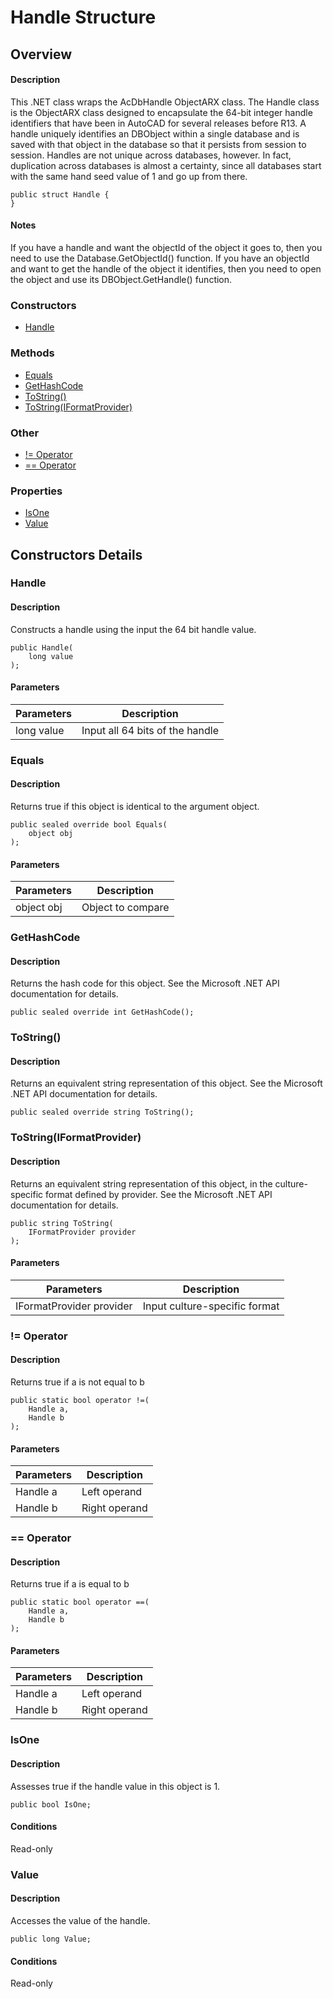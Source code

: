 # Handle Structure

## Overview

#### Description
This .NET class wraps the AcDbHandle ObjectARX class. 
The Handle class is the ObjectARX class designed to encapsulate the 64-bit integer handle identifiers that have been in AutoCAD for several releases before R13. A handle uniquely identifies an DBObject within a single database and is saved with that object in the database so that it persists from session to session. Handles are not unique across databases, however. In fact, duplication across databases is almost a certainty, since all databases start with the same hand seed value of 1 and go up from there.
```text
public struct Handle {
}
```

#### Notes
If you have a handle and want the objectId of the object it goes to, then you need to use the Database.GetObjectId() function. 
If you have an objectId and want to get the handle of the object it identifies, then you need to open the object and use its DBObject.GetHandle() function.
### Constructors

- [Handle](#handle)

### Methods

- [Equals](#equals)
- [GetHashCode](#gethashcode)
- [ToString()](#tostring())
- [ToString(IFormatProvider)](#tostring(iformatprovider))

### Other

- [!= Operator](#!=-operator)
- [== Operator](#==-operator)

### Properties

- [IsOne](#isone)
- [Value](#value)


## Constructors Details

### Handle

#### Description
Constructs a handle using the input the 64 bit handle value.
```text
public Handle(
    long value
);
```

#### Parameters

| Parameters | Description |
| --- | --- |
| long value | Input all 64 bits of the handle |

### Equals

#### Description
Returns true if this object is identical to the argument object.
```text
public sealed override bool Equals(
    object obj
);
```

#### Parameters

| Parameters | Description |
| --- | --- |
| object obj | Object to compare |

### GetHashCode

#### Description
Returns the hash code for this object. See the Microsoft .NET API documentation for details.
```text
public sealed override int GetHashCode();
```

### ToString()

#### Description
Returns an equivalent string representation of this object. See the Microsoft .NET API documentation for details.
```text
public sealed override string ToString();
```

### ToString(IFormatProvider)

#### Description
Returns an equivalent string representation of this object, in the culture-specific format defined by provider. See the Microsoft .NET API documentation for details.
```text
public string ToString(
    IFormatProvider provider
);
```

#### Parameters

| Parameters | Description |
| --- | --- |
| IFormatProvider provider | Input culture-specific format |

### != Operator

#### Description
Returns true if a is not equal to b
```text
public static bool operator !=(
    Handle a, 
    Handle b
);
```

#### Parameters

| Parameters | Description |
| --- | --- |
| Handle a | Left operand |
| Handle b | Right operand |

### == Operator

#### Description
Returns true if a is equal to b
```text
public static bool operator ==(
    Handle a, 
    Handle b
);
```

#### Parameters

| Parameters | Description |
| --- | --- |
| Handle a | Left operand |
| Handle b | Right operand |

### IsOne

#### Description
Assesses true if the handle value in this object is 1.
```text
public bool IsOne;
```

#### Conditions
Read-only
### Value

#### Description
Accesses the value of the handle.
```text
public long Value;
```

#### Conditions
Read-only